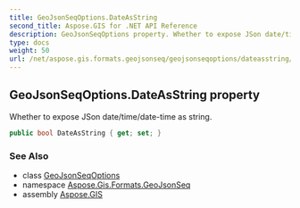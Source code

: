 ```yaml
---
title: GeoJsonSeqOptions.DateAsString
second_title: Aspose.GIS for .NET API Reference
description: GeoJsonSeqOptions property. Whether to expose JSon date/time/datetime as string
type: docs
weight: 50
url: /net/aspose.gis.formats.geojsonseq/geojsonseqoptions/dateasstring/
---
```

## GeoJsonSeqOptions.DateAsString property

Whether to expose JSon date/time/date-time as string.

```csharp
public bool DateAsString { get; set; }
```

### See Also

* class [GeoJsonSeqOptions](../)
* namespace [Aspose.Gis.Formats.GeoJsonSeq](../../geojsonseqoptions/)
* assembly [Aspose.GIS](../../../)


